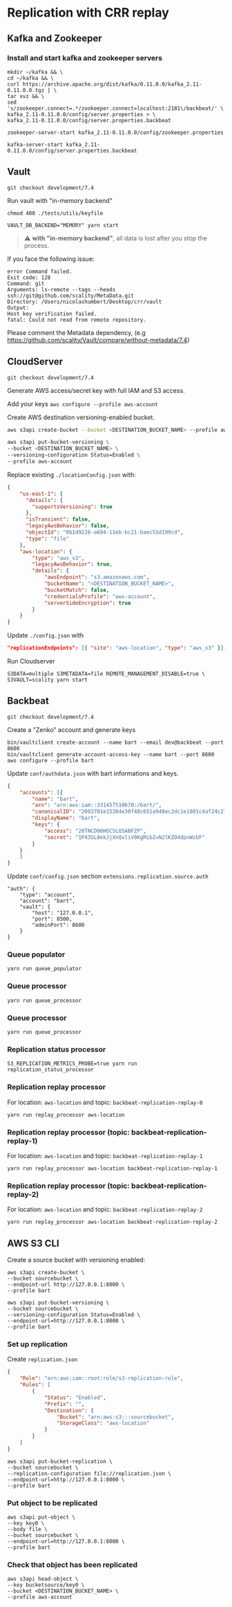 # Replication with CRR replay

## Kafka and Zookeeper

### Install and start kafka and zookeeper servers

```
mkdir ~/kafka && \
cd ~/kafka && \
curl https://archive.apache.org/dist/kafka/0.11.0.0/kafka_2.11-0.11.0.0.tgz | \
tar xvz && \
sed 's/zookeeper.connect=.*/zookeeper.connect=localhost:2181\/backbeat/' \
kafka_2.11-0.11.0.0/config/server.properties > \
kafka_2.11-0.11.0.0/config/server.properties.backbeat

zookeeper-server-start kafka_2.11-0.11.0.0/config/zookeeper.properties

kafka-server-start kafka_2.11-0.11.0.0/config/server.properties.backbeat
```

## Vault

```
git checkout development/7.4
```

Run vault with "in-memory backend"

```
chmod 400 ./tests/utils/keyfile

VAULT_DB_BACKEND="MEMORY" yarn start
```

> :warning: **with "in-memory backend"**, all data is lost after you stop the process.

If you face the following issue:

```
error Command failed.
Exit code: 128
Command: git
Arguments: ls-remote --tags --heads ssh://git@github.com/scality/MetaData.git
Directory: /Users/nicolashumbert/Desktop/crr/vault
Output:
Host key verification failed.
fatal: Could not read from remote repository.
```

Please comment the Metadata dependency, (e.g https://github.com/scality/Vault/compare/without-metadata/7.4)

## CloudServer

```
git checkout development/7.4
```

Generate AWS access/secret key with full IAM and S3 access.

Add your keys `aws configure --profile aws-account`

Create AWS destination versioning-enabled bucket.

```sh
aws s3api create-bucket --bucket <DESTINATION_BUCKET_NAME> --profile aws-account

aws s3api put-bucket-versioning \
--bucket <DESTINATION_BUCKET_NAME> \
--versioning-configuration Status=Enabled \
--profile aws-account
```

Replace existing `./locationConfig.json` with:

```json
{
    "us-east-1": {
      "details": {
        "supportsVersioning": true
      },
      "isTransient": false,
      "legacyAwsBehavior": false,
      "objectId": "0b1d9226-a694-11eb-bc21-baec55d199cd",
      "type": "file"
    },
    "aws-location": {
        "type": "aws_s3",
        "legacyAwsBehavior": true,
        "details": {
            "awsEndpoint": "s3.amazonaws.com",
            "bucketName": "<DESTINATION_BUCKET_NAME>",
            "bucketMatch": false,
            "credentialsProfile": "aws-account",
            "serverSideEncryption": true
        }
    }
}
```

Update `./config.json` with

```json
"replicationEndpoints": [{ "site": "aws-location", "type": "aws_s3" }],
```

Run Cloudserver

```
S3DATA=multiple S3METADATA=file REMOTE_MANAGEMENT_DISABLE=true \
S3VAULT=scality yarn start
```

## Backbeat

```
git checkout development/7.4
```

Create a "Zenko" account and generate keys

```
bin/vaultclient create-account --name bart --email dev@backbeat --port 8600
bin/vaultclient generate-account-access-key --name bart --port 8600
aws configure --profile bart
```

Update `conf/authdata.json` with bart informations and keys.

```json
{
    "accounts": [{
        "name": "bart",
        "arn": "arn:aws:iam::331457510670:/bart/",
        "canonicalID": "2083781e15384e30f48c651a948ec2dc1e1801c4af24c2750a166823e28ca570",
        "displayName": "bart",
        "keys": {
            "access": "20TNCD06HOCSLQSABFZP",
            "secret": "1P43SL0ekJjXnQvliV0KgMibZ=N2lKZO4dpnWzbF"
        }
    }
    ]
}
```

Update `conf/config.json` section `extensions.replication.source.auth`

```
"auth": {
    "type": "account",
    "account": "bart",
    "vault": {
        "host": "127.0.0.1",
        "port": 8500,
        "adminPort": 8600
    }
}
```

### Queue populator

```
yarn run queue_populator
```

### Queue processor

```
yarn run queue_processor
```

### Queue processor

```
yarn run queue_processor
```

### Replication status processor

```
S3_REPLICATION_METRICS_PROBE=true yarn run replication_status_processor
```

### Replication replay processor

For location: `aws-location` and topic: `backbeat-replication-replay-0`

```
yarn run replay_processor aws-location
```

### Replication replay processor (topic: backbeat-replication-replay-1)

For location: `aws-location` and topic: `backbeat-replication-replay-1`

```
yarn run replay_processor aws-location backbeat-replication-replay-1
```

### Replication replay processor (topic: backbeat-replication-replay-2)

For location: `aws-location` and topic: `backbeat-replication-replay-2`

```
yarn run replay_processor aws-location backbeat-replication-replay-2
```

## AWS S3 CLI

Create a source bucket with versioning enabled:

```
aws s3api create-bucket \
--bucket sourcebucket \
--endpoint-url http://127.0.0.1:8000 \
--profile bart
```

```
aws s3api put-bucket-versioning \
--bucket sourcebucket \
--versioning-configuration Status=Enabled \
--endpoint-url=http://127.0.0.1:8000 \
--profile bart
```

### Set up replication

Create `replication.json`

```json
{
    "Role": "arn:aws:iam::root:role/s3-replication-role",
    "Rules": [
        {
            "Status": "Enabled",
            "Prefix": "",
            "Destination": {
                "Bucket": "arn:aws:s3:::sourcebucket",
                "StorageClass": "aws-location"
            }
        }
    ]
}
```

```
aws s3api put-bucket-replication \
--bucket sourcebucket \
--replication-configuration file://replication.json \
--endpoint-url=http://127.0.0.1:8000 \
--profile bart
```

### Put object to be replicated

```
aws s3api put-object \
--key key0 \
--body file \
--bucket sourcebucket \
--endpoint-url=http://127.0.0.1:8000 \
--profile bart
```

### Check that object has been replicated

```
aws s3api head-object \
--key bucketsource/key0 \
--bucket <DESTINATION_BUCKET_NAME> \
--profile aws-account
```
